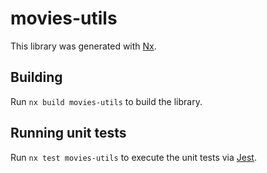 # movies-utils

This library was generated with [Nx](https://nx.dev).

## Building

Run `nx build movies-utils` to build the library.

## Running unit tests

Run `nx test movies-utils` to execute the unit tests via [Jest](https://jestjs.io).
